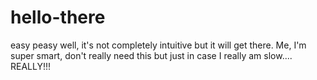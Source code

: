 # hello-there
easy peasy
well, it's not completely intuitive but it will get there.
Me, I'm super smart, don't really need this but just in case I really am slow....
REALLY!!!
